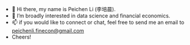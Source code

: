 - 👋 Hi there, my name is Peichen Li (李培晨).
- 👀 I’m broadly interested in data science and financial economics.
- 📫 if you would like to connect or chat, feel free to send me an email to peichenli.finecon@gmail.com
- Cheers!

<!---
peichenli3/peichenli3 is a ✨ special ✨ repository because its `README.md` (this file) appears on your GitHub profile.
You can click the Preview link to take a look at your changes.
--->
